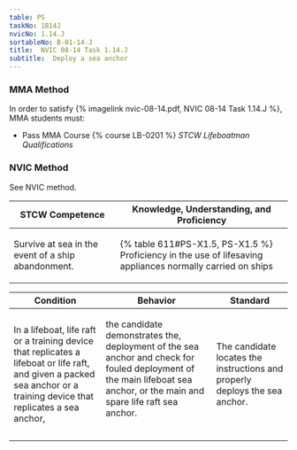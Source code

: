 ```yaml
---
table: PS
taskNo: 1B14J
nvicNo: 1.14.J 
sortableNo: B-01-14-J
title:  NVIC 08-14 Task 1.14.J
subtitle:  Deploy a sea anchor
---
```



### MMA Method

In order to satisfy  {% imagelink nvic-08-14.pdf, NVIC 08-14 Task 1.14.J %}, MMA students must:

* Pass MMA Course {% course LB-0201 %}  *STCW Lifeboatman Qualifications*


### NVIC Method

<a onclick="togglevisibility('nvic_methods')" >See NVIC method.</a>

<div id='nvic_methods' class='hide'>

<table>
<thead>
<tr>
<th class='forty'> STCW Competence </th>
<th class='sixty'> Knowledge, Understanding, and Proficiency </th>
</tr>
</thead>




<tbody>
<tr><td markdown='1'>

Survive at sea in the event of a ship abandonment.

</td><td markdown='1'>

{% table 611#PS-X1.5, PS-X1.5 %} Proficiency in the use of lifesaving appliances normally carried on ships

</td></tr>


</tbody>
</table>


<table>
<thead>
<tr><th class='twenty'>  Condition </th><th class='twenty'> Behavior </th><th  class='sixty'>Standard </th></tr>
</thead>
<tbody >



<tr><td markdown='1'>

In a lifeboat, life raft or a training device that replicates a lifeboat or life raft, and given a packed sea anchor or a training device that replicates a sea anchor,

</td><td markdown='1'>

the candidate demonstrates the, deployment of the sea anchor and check for fouled deployment of the main lifeboat sea anchor, or the main and spare life raft sea anchor.

<br>

<div class="tooltip" markdown='1'>



</div>


</td><td markdown='1'>

The candidate locates the instructions and properly deploys the sea anchor.

</td></tr>
</tbody>
</table>
</div>
